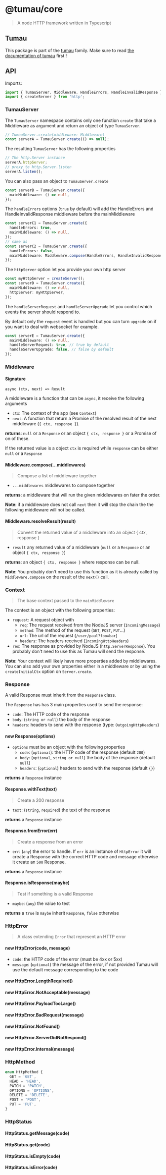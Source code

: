# @tumau/core

> A node HTTP framework written in Typescript

## Tumau

This package is part of the [tumau](https://github.com/etienne-dldc/tumau) family. Make sure to read [the documentation of tumau](https://github.com/etienne-dldc/tumau) first !

## API

Imports:

```ts
import { TumauServer, Middleware, HandleErrors, HandleInvalidResponse } from '@tumau/core';
import { createServer } from 'http';
```

### TumauServer

The `TumauServer` namespace contains only one function `create` that take a
Middleware as argument and return an object of type `TumauServer`.

```ts
// TumauServer.create(middleware: Middleware)
const serverA = TumauServer.create(() => null);
```

The resulting `TumauServer` has the following properties

```ts
// The http.Server instance
serverA.httpServer;
// proxy to http.Server.listen
serverA.listen();
```

You can also pass an object to `TumauServer.create`

```ts
const serverB = TumauServer.create({
  mainMiddleware: () => null,
});
```

The `handleErrors` options (`true` by default) will add the
HandleErrors and HandleInvalidResponse middleware before the mainMiddleware

```ts
const serverC1 = TumauServer.create({
  handleErrors: true,
  mainMiddleware: () => null,
});
// same as
const serverC2 = TumauServer.create({
  handleErrors: false,
  mainMiddleware: Middleware.compose(HandleErrors, HandleInvalidResponse, () => null),
});
```

The `httpServer` option let you provide your own http server

```ts
const myHttpServer = createServer();
const serverD = TumauServer.create({
  mainMiddleware: () => null,
  httpServer: myHttpServer,
});
```

The `handleServerRequest` and `handleServerUpgrade` let you control which events
the server should respond to.

By default only the `request` event is handled
but you can turn `upgrade` on if you want to deal with websocket for example.

```ts
const serverE = TumauServer.create({
  mainMiddleware: () => null,
  handleServerRequest: true, // true by default
  handleServerUpgrade: false, // false by default
});
```

### Middleware

#### Signature

`async (ctx, next) => Result`

A middleware is a function that can be `async`, it receive the following arguments

- `ctx`: The context of the app (see `Context`)
- `next`: A function that return a Promise of the resolved result of the next middleware (`{ ctx, response }`).

**returns**: `null` or a `Response` or an object `{ ctx, response }` or a Promise of on of these.

If the returned value is a object `ctx` is required while `response` can be either `null` or a `Response`

#### Middleware.compose(...middlewares)

> Compose a list of middleware together

- `...middlewares` middlewares to compose together

**returns**: a middleware that will run the given middlewares on fater the order.

**Note**: if a middleware does not call `next` then it will stop the chain the the following middleware will not be called.

#### Middleware.resolveResult(result)

> Convert the returned value of a middleware into an object { ctx, response }

- `result` any returned value of a middleware (`null` or a `Response` or an object `{ ctx, response }`)

**returns**: an object `{ ctx, response }` where response can be null.

**Note**: You probably don't need to use this function as it is already called by `Middleware.compose` on the result of the `next()` call.

### Context

> The base context passed to the `mainMiddleware`

The context is an object with the following properties:

- `request`: A request object with
  - `req`: The request received from the NodeJS server (`IncomingMessage`)
  - `method`: The method of the request (`GET`, `POST`, `PUT`...)
  - `url`: The url of the request (`/user/paul?foo=bar`)
  - `headers`: The headers received (`IncomingHttpHeaders`)
- `res`: The response as provided by NodeJS (`http.ServerResponse`). You probably don't need to use this as Tumau will send the response.

**Note**: Your context will likely have more properties added by middlewares. You can also add your own properties either in a middleware or by using the `createInitialCtx` option on `Server.create`.

### Response

A valid Response must inherit from the `Response` class.

The `Response` has has 3 main properties used to send the response:

- `code`: The HTTP code of the response
- `body`: (`string or null`) the body of the response
- `headers`: headers to send with the response (type: `OutgoingHttpHeaders`)

#### new Response(options)

- `options` must be an object with the following properties
  - `code`: (`optional`): the HTTP code of the response (default `200`)
  - `body`: (`optional`, `string or null`) the body of the response (default `null`)
  - `headers`: (`optional`) headers to send with the response (default `{}`)

**returns** a `Response` instance

#### Response.withText(text)

> Create a 200 response

- `text`: (`string`, `required`) the text of the response

**returns** a `Response` instance

#### Response.fromError(err)

> Create a response from an error

- `err`: (`any`) the error to handle. If `err` is an instance of `HttpError` it will create a Response with the correct HTTP code and message otherwise it create an `500` Response.

**returns** a `Response` instance

#### Response.isResponse(maybe)

> Test if something is a valid Response

- `maybe`: (`any`) the value to test

**returns** a `true` is `maybe` inherit `Response`, `false` otherwise

### HttpError

> A class extending `Error` that represent an HTTP error

#### new HttpError(code, message)

- `code`: the HTTP code of the error (must be 4xx or 5xx)
- `message`: (`optional`) the message of the error, if not provided Tumau will use the default message corresponding to the code

#### new HttpError.LengthRequired()

#### new HttpError.NotAcceptable(message)

#### new HttpError.PayloadTooLarge()

#### new HttpError.BadRequest(message)

#### new HttpError.NotFound()

#### new HttpError.ServerDidNotRespond()

#### new HttpError.Internal(message)

### HttpMethod

```ts
enum HttpMethod {
  GET = 'GET',
  HEAD = 'HEAD',
  PATCH = 'PATCH',
  OPTIONS = 'OPTIONS',
  DELETE = 'DELETE',
  POST = 'POST',
  PUT = 'PUT',
}
```

### HttpStatus

#### HttpStatus.getMessage(code)

#### HttpStatus.get(code)

#### HttpStatus.isEmpty(code)

#### HttpStatus.isError(code)
